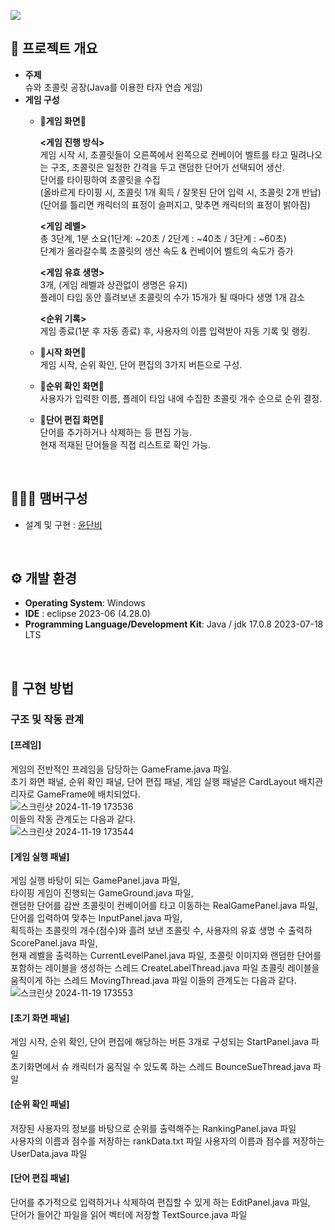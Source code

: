 ![](https://capsule-render.vercel.app/api?type=waving&color=auto&height=170&text=Typing%20Game%20⌨&textColor=ffffff&fontSize=50&animation=twinkling&section=header)

## 🚩 프로젝트 개요
- **주제**  
    슈와 초콜릿 공장(Java를 이용한 타자 연습 게임)
- **게임 구성**
  - 🍫**게임 화면**🍫
    
    __<게임 진행 방식>__  
        게임 시작 시, 초콜릿들이 오른쪽에서 왼쪽으로 컨베이어 벨트를 타고 밀려나오는 구조, 초콜릿은 일정한 간격을 두고 랜덤한 단어가 선택되어 생산.  
        단어를 타이핑하여 초콜릿을 수집  
        (올바르게 타이핑 시, 초콜릿 1개 획득 / 잘못된 단어 입력 시, 초콜릿 2개 반납)  
        (단어를 틀리면 캐릭터의 표정이 슬퍼지고, 맞추면 캐릭터의 표정이 밝아짐)
      
     __<게임 레벨>__  
        총 3단계, 1분 소요(1단계: ~20초 / 2단계 : ~40초 / 3단계 : ~60초)  
        단계가 올라갈수록 초콜릿의 생산 속도 & 컨베이어 벨트의 속도가 증가

     __<게임 유효 생명>__  
        3개, (게임 레벨과 상관없이 생명은 유지)  
        플레이 타임 동안 흘려보낸 초콜릿의 수가 15개가 될 때마다 생명 1개 감소

     __<순위 기록>__  
        게임 종료(1분 후 자동 종료) 후, 사용자의 이름 입력받아 자동 기록 및 랭킹.

  - 🍫**시작 화면**🍫  
    게임 시작, 순위 확인, 단어 편집의 3가지 버튼으로 구성.
    
  - 🍫**순위 확인 화면**🍫  
    사용자가 입력한 이름, 플레이 타임 내에 수집한 초콜릿 개수 순으로 순위 결정.
    
  - 🍫**단어 편집 화면**🍫  
    단어를 추가하거나 삭제하는 등 편집 가능.
    <br>현재 적재된 단어들을 직접 리스트로 확인 가능.
<br>

## 🧑‍🤝‍🧑 맴버구성
 - 설계 및 구현 : [윤단비](https://github.com/yoondanbi) 

<br>

 ## ⚙️ 개발 환경
- **Operating System**: Windows
- **IDE** : eclipse 2023-06 (4.28.0)
- **Programming Language/Development Kit**: Java / jdk 17.0.8 2023-07-18 LTS
<br>

## 💝 구현 방법
### 구조 및 작동 관계
#### [프레임] 
게임의 전반적인 프레임을 담당하는 GameFrame.java 파일.  
초기 화면 패널, 순위 확인 패널, 단어 편집 패널, 게임 실행 패널은 CardLayout 배치관리자로 
GameFrame에 배치되었다.
<br>
![스크린샷 2024-11-19 173536](https://github.com/user-attachments/assets/d36336cc-faaf-463e-af9f-263b98aab2ec)
<br>
이들의 작동 관계도는 다음과 같다. 
<br>
![스크린샷 2024-11-19 173544](https://github.com/user-attachments/assets/89b6568a-99e8-41db-b587-cdae8b14ad1a)
<br>
#### [게임 실행 패널]  
게임 실행 바탕이 되는 GamePanel.java 파일,  
타이핑 게임이 진행되는 GameGround.java 파일,  
랜덤한 단어를 감싼 초콜릿이 컨베이어를 타고 이동하는 RealGamePanel.java 파일,  
단어를 입력하여 맞추는 InputPanel.java 파일,  
획득하는 초콜릿의 개수(점수)와 흘려 보낸 초콜릿 수, 사용자의 유효 생명 수 출력하 
ScorePanel.java 파일,  
현재 레벨을 출력하는 CurrentLevelPanel.java 파일, 
초콜릿 이미지와 랜덤한 단어를 포함하는 레이블을 생성하는 스레드 CreateLabelThread.java 파일 
초콜릿 레이블을 움직이게 하는 스레드 MovingThread.java 파일 
이들의 관계도는 다음과 같다.
<br>
![스크린샷 2024-11-19 173553](https://github.com/user-attachments/assets/d90b0f7a-054c-4ce2-910f-6f016fb742d9)
<br>
#### [초기 화면 패널]  
게임 시작, 순위 확인, 단어 편집에 해당하는 버튼 3개로 구성되는 StartPanel.java 파일  
초기화면에서 슈 캐릭터가 움직일 수 있도록 하는 스레드 BounceSueThread.java 파일 
#### [순위 확인 패널]  
저장된 사용자의 정보를 바탕으로 순위를 출력해주는 RankingPanel.java 파일  
사용자의 이름과 점수를 저장하는 rankData.txt 파일 
사용자의 이름과 점수를 저장하는 UserData.java 파일 
#### [단어 편집 패널]  
단어를 추가적으로 입력하거나 삭제하여 편집할 수 있게 하는 EditPanel.java 파일,  
단어가 들어간 파일을 읽어 벡터에 저장할 TextSource.java 파일
